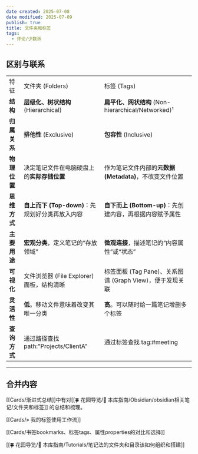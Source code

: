 ```yaml
---
date created: 2025-07-08
date modified: 2025-07-09
publish: true
title: 文件夹和标签
tags:
  - 评论/少数派
---
```



## 区别与联系

|          |                                 |                                            |
| -------- | ------------------------------- | ------------------------------------------ |
| 特征       | 文件夹 (Folders)                   | 标签 (Tags)                                  |
| **结构**   | **层级化、树状结构** (Hierarchical)     | **扁平化、网状结构** (Non-hierarchical/Networked)¹ |
| **归属关系** | **排他性** (Exclusive)             | **包容性** (Inclusive)                        |
| **物理位置** | 决定笔记文件在电脑硬盘上的**实际存储位置**         | 作为笔记文件内部的**元数据 (Metadata)**，不改变文件位置        |
| **思维方式** | **自上而下 (Top-down)**：先规划好分类再放入内容 | **自下而上 (Bottom-up)**：先创建内容，再根据内容赋予属性       |
| **主要用途** | **宏观分类**，定义笔记的“存放领域”            | **微观连接**，描述笔记的“内容属性”或“状态”                  |
| **可视化**  | 文件浏览器 (File Explorer) 面板，结构清晰   | 标签面板 (Tag Pane)、关系图谱 (Graph View)，便于发现关联   |
| **灵活性**  | **低**。移动文件意味着改变其唯一分类            | **高**。可以随时给一篇笔记增删多个标签                      |
| **查询方式** | 通过路径查找 ⁠path:"Projects/ClientA" | 通过标签查找 ⁠tag:#meeting                       |


---

## 合并内容


[[Cards/渐进式总结]]中有对[[🍀 花园导览/🧰 本库指南/Obsidian/obsidian相关笔记/文件夹和标签]] 的总结和梳理。

[[Cards/» 我的标签使用工作流]]

[[Cards/书签bookmarks、标签tags、属性properties的对比和选择]]

[[🍀 花园导览/🧰 本库指南/Tutorials/笔记法的文件夹和目录该如何组织和搭建]]

